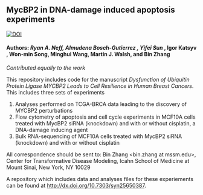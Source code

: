 ## MycBP2 in DNA-damage induced apoptosis experiments

[![DOI](https://zenodo.org/badge/373218599.svg)](https://zenodo.org/badge/latestdoi/373218599)

#### Authors: *Ryan A. Neff, Almudena Bosch-Gutierrez , Yifei Sun* , Igor Katsyv , Won-min Song, Minghui Wang, Martin J. Walsh, and Bin Zhang
*Contributed equally to the work*

This repository includes code for the manuscript *Dysfunction of Ubiquitin Protein Ligase MYCBP2 Leads to Cell Resilience in Human Breast Cancers*. This includes three sets of experiments

1. Analyses performed on TCGA-BRCA data leading to the discovery of MYCBP2 perturbations
2. Flow cytometry of apoptosis and cell cycle experiments in MCF10A cells treated with MycBP2 siRNA (knockdown) and with or without cisplatin, a DNA-damage inducing agent
3. Bulk RNA-sequencing of MCF10A cells treated with MycBP2 siRNA (knockdown) and with or without cisplatin

All correspondence should be sent to: Bin Zhang <bin.zhang at mssm.edu>, Center for Transformative Disease Modeling, Icahn School of Medicine at Mount Sinai, New York, NY 10029

A repository which includes data and analyses files for these experiements can be found at http://dx.doi.org/10.7303/syn25650387.
